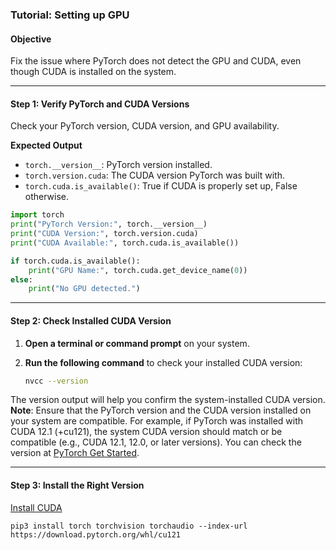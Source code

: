 ### **Tutorial: Setting up GPU**

#### **Objective**  
Fix the issue where PyTorch does not detect the GPU and CUDA, even though CUDA is installed on the system.

---

#### **Step 1: Verify PyTorch and CUDA Versions**

Check your PyTorch version, CUDA version, and GPU availability.

**Expected Output**  
- `torch.__version__`: PyTorch version installed.  
- `torch.version.cuda`: The CUDA version PyTorch was built with.  
- `torch.cuda.is_available()`: True if CUDA is properly set up, False otherwise.

```python
import torch
print("PyTorch Version:", torch.__version__)
print("CUDA Version:", torch.version.cuda)
print("CUDA Available:", torch.cuda.is_available())

if torch.cuda.is_available():
    print("GPU Name:", torch.cuda.get_device_name(0))
else:
    print("No GPU detected.")
```

---

#### **Step 2: Check Installed CUDA Version**

1. **Open a terminal or command prompt** on your system.
2. **Run the following command** to check your installed CUDA version:

   ```bash
   nvcc --version
   ```

The version output will help you confirm the system-installed CUDA version.  
**Note**: Ensure that the PyTorch version and the CUDA version installed on your system are compatible. For example, if PyTorch was installed with CUDA 12.1 (+cu121), the system CUDA version should match or be compatible (e.g., CUDA 12.1, 12.0, or later versions). You can check the version at [PyTorch Get Started](https://pytorch.org/get-started/locally/).

---

#### **Step 3: Install the Right Version**

[Install CUDA](../imgs/install_cuda.png)  

```
pip3 install torch torchvision torchaudio --index-url https://download.pytorch.org/whl/cu121
```
